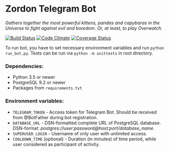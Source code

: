 # Zordon Telegram Bot
_Gathers together the most powerful kittens, pandas and capybaras in the Universe to fight against evil and boredom. Or, at least, to play Overwatch._

[![Build Status](https://travis-ci.org/KrusnikViers/Zordon.svg?branch=master)](https://travis-ci.org/KrusnikViers/Zordon)
[![Code Climate](https://codeclimate.com/github/KrusnikViers/Zordon/badges/gpa.svg)](https://codeclimate.com/github/KrusnikViers/Zordon)
[![Coverage Status](https://coveralls.io/repos/github/KrusnikViers/Zordon/badge.svg?branch=master)](https://coveralls.io/github/KrusnikViers/Zordon?branch=master)

To run bot, you have to set necessary environment variables and run `python run_bot.py`. Tests can be run via `python -m unittests` in root directory.

### Dependencies:

* Python 3.5 or newer
* PostgreSQL 9.2 or newer
* Packages from `requirements.txt`

### Environment variables:

* `TELEGRAM_TOKEN` - Access token for Telegram Bot. Should be received from @BotFather during bot registration.
* `DATABASE_URL` - DSN-formatted complete URL of PostgreSQL database. DSN-format: _postgres://user:password@host:port/database_name_.
* `SUPERUSER_LOGIN` - Username of only user with unlimited access.
* `COOLDOWN_TIME` (optional) - Duration (in minutes) of time period, while user considered as participant of activity.
